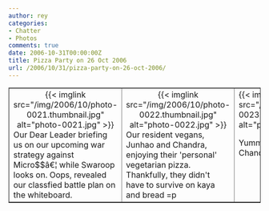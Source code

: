 ```yaml
---
author: rey
categories:
- Chatter
- Photos
comments: true
date: 2006-10-31T00:00:00Z
title: Pizza Party on 26 Oct 2006
url: /2006/10/31/pizza-party-on-26-oct-2006/
---
```


<table width="100%" cellspacing="4" cellpadding="4" border="1" style="text-align: left">
<tr>
<td style="vertical-align: top"><a class="imagelink" title="photo-0021.jpg" href="/img/2006/10/photo-0021.jpg"> </a>
<div style="text-align: center">{{< imglink src="/img/2006/10/photo-0021.thumbnail.jpg" alt="photo-0021.jpg" >}}</div>
Our Dear Leader briefing us on our upcoming war strategy against  Micro$$â€¦ while Swaroop looks on. Oops, revealed our classfied battle plan on the whiteboard.</td>
<td style="vertical-align: top"><a class="imagelink" title="photo-0022.jpg" href="/img/2006/10/photo-0022.jpg"> </a>
<div style="text-align: center">{{< imglink src="/img/2006/10/photo-0022.thumbnail.jpg" alt="photo-0022.jpg" >}}</div>
Our resident vegans, Junhao and Chandra, enjoying their 'personal' vegetarian pizza. Thankfully, they didn't have to survive on kaya and bread =p</td>
<td style="vertical-align: top">{{< imglink src="/img/2006/10/photo-0023.thumbnail.jpg" alt="photo-0023.jpg" >}}<p>Yummy! (From left, Junhao, Chandra, David, Wee Biao)</p></td>
</tr>
</table>
